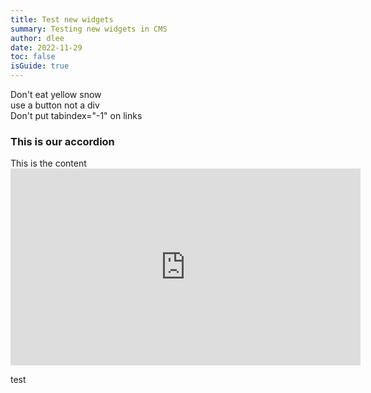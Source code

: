 ```yaml
---
title: Test new widgets
summary: Testing new widgets in CMS
author: dlee
date: 2022-11-29
toc: false
isGuide: true
---
```

<div class="callout__tip"><span class="callout__icon"></span><span class="callout__text">Don't eat yellow snow</span></div>

<div class="callout__info"><span class="callout__icon"></span><span class="callout__text">use a button not a div</span></div>

<div class="callout__warn"><span class="callout__icon"></span><span class="callout__text">Don't put tabindex="-1" on links</span></div>

<h3 class="accordion">This is our accordion</h3><div class="accordion__panel">This is the content</div>

<iframe width="560" height="315" src="https://www.youtube-nocookie.com/embed/imyZy92SBwY" title="YouTube video player" frameborder="0" allow="accelerometer; autoplay; clipboard-write; encrypted-media; gyroscope; picture-in-picture" allowfullscreen></iframe>

test